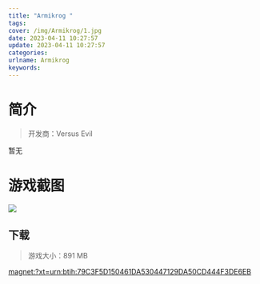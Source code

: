 ```yaml
---
title: "Armikrog "
tags: 
cover: /img/Armikrog/1.jpg
date: 2023-04-11 10:27:57
update: 2023-04-11 10:27:57
categories: 
urlname: Armikrog
keywords: 
---
```

# 简介

> 开发商：Versus Evil

暂无

# 游戏截图

![](/img/Armikrog/2.jpg)


## 下载

> 游戏大小：891 MB

[magnet:?xt=urn:btih:79C3F5D150461DA530447129DA50CD444F3DE6EB](magnet:?xt=urn:btih:79C3F5D150461DA530447129DA50CD444F3DE6EB)